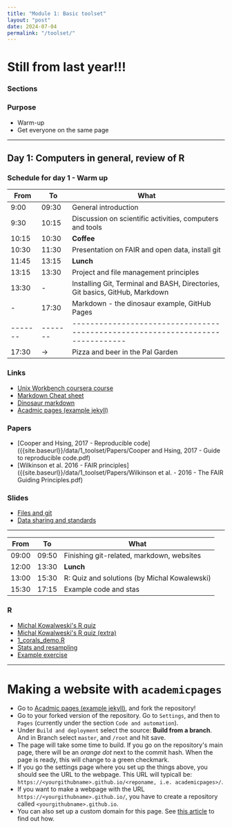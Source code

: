 ```yaml
---
title: "Module 1: Basic toolset"
layout: "post"
date: 2024-07-04
permalink: "/toolset/"
---
```

# Still from last year!!!

### Sections


### Purpose

-   Warm-up
-   Get everyone on the same page

* * *

## Day 1: Computers in general, review of R

### Schedule for day 1 - Warm up

| From  | To    | What                                                                         |
|-------|-------|------------------------------------------------------------------------------|
| 9:00  | 09:30 | General introduction                                                         |
| 9:30  | 10:15 | Discussion on scientific activities, computers and tools                     |
| 10:15 | 10:30 | **Coffee**                                                                   |
| 10:30 | 11:30 | Presentation on FAIR and open data, install git                              |
| 11:45 | 13:15 | **Lunch**                                                                    |
| 13:15 | 13:30 | Project and file management principles                                       |
| 13:30 | -     | Installing Git, Terminal and BASH, Directories, Git basics, GitHub, Markdown |
| -     | 17:30 | Markdown - the dinosaur example, GitHub Pages                                |
|-------|-------|------------------------------------------------------------------------------|
| 17:30 | -\>   | Pizza and beer in the Pal Garden                                             |

### Links
- [Unix Workbench coursera course](https://www.coursera.org/learn/unix)
- [Markdown Cheat sheet](https://www.markdownguide.org/cheat-sheet/)
- [Dinosaur markdown](https://github.com/adamkocsis/dinosaur-markdown)
- [Acadmic pages (example jekyll)](https://github.com/academicpages/academicpages.github.io)

### Papers
-   [Cooper and Hsing, 2017 - Reproducible code]({{site.baseurl}}/data/1_toolset/Papers/Cooper and Hsing, 2017 - Guide to reproducible code.pdf)
-   [Wilkinson et al. 2016 - FAIR principles]({{site.baseurl}}/data/1_toolset/Papers/Wilkinson et al. - 2016 - The FAIR Guiding Principles.pdf)

### Slides

-   [Files and git]({{site.baseurl}}/data/1_toolset/2023-08-21_files-git-bash.pdf)
-   [Data sharing and standards]({{site.baseurl}}/data/1_toolset/Dunne_data_sharing_standards.pdf)

* * *


| From  | To    | What                                         |
|-------|-------|----------------------------------------------|
| 09:00 | 09:50 | Finishing git-related, markdown, websites    |
| 12:00 | 13:30 | **Lunch**                                    |
| 13:00 | 15:30 | R: Quiz and solutions (by Michal Kowalewski) |
| 15:30 | 17:15 | Example code and stas                        |

### R 
- [Michal Kowalweski's R quiz]({{site.baseurl}}/data/1_toolset/introQuiz.R)
- [Michal Kowalweski's R quiz (extra)]({{site.baseurl}}/data/1_toolset/quiz_solutions.R)
- [1_corals_demo.R]({{site.baseurl}}/data/1_toolset/1_corals_demo.R)
- [Stats and resampling]({{site.baseurl}}/data/1_toolset/resampling.R)
- [Example exercise](https://adamkocsis.github.io/rkheion/Exercises/2023-02-15_penguin_species.html)

* * *

# Making a website with `academicpages`

- Go to [Acadmic pages (example jekyll)](https://github.com/academicpages/academicpages.github.io), and fork the repository!
- Go to your forked version of the repository. Go to `Settings`, and then to `Pages` (currently under the section `Code and automation`). 
- Under `Build and deployment` select the source: **Build from a branch**. And in Branch select `master`, and `/root` and hit save.
- The page will take some time to build. If you go on the repository's main page, there will be an *orange dot* next to the commit hash. When the page is ready, this will change to a green checkmark. 
- If you go the settings page where you set up the things above, you should see the URL to the webpage. This URL will typicall be: `https://<yourgithubname>.github.io/<reponame, i.e. academicpages>/`.
- If you want to make a webpage with the URL `https://<yourgithubname>.github.io/`, you have to create a repository called `<yourgithubname>.github.io`. 
- You can also set up a custom domain for this page. See [this article](https://docs.github.com/en/pages/configuring-a-custom-domain-for-your-github-pages-site) to find out how. 


